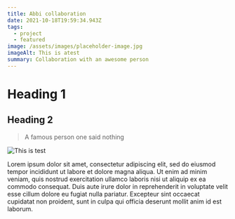 ```yaml
---
title: Abbi collaboration
date: 2021-10-18T19:59:34.943Z
tags:
  - project
  - featured
image: /assets/images/placeholder-image.jpg
imageAlt: This is atest
summary: Collaboration with an awesome person
---
```



# Heading 1

## Heading 2

> A famous person one said nothing

![This is test](/assets/images/placeholder-image.jpg "This is a image")

Lorem ipsum dolor sit amet, consectetur adipiscing elit, sed do eiusmod tempor incididunt ut labore et dolore magna aliqua. Ut enim ad minim veniam, quis nostrud exercitation ullamco laboris nisi ut aliquip ex ea commodo consequat. Duis aute irure dolor in reprehenderit in voluptate velit esse cillum dolore eu fugiat nulla pariatur. Excepteur sint occaecat cupidatat non proident, sunt in culpa qui officia deserunt mollit anim id est laborum.